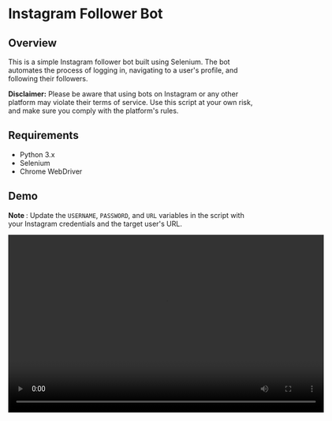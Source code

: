 # Instagram Follower Bot

## Overview

This is a simple Instagram follower bot built using Selenium. The bot automates the process of logging in, navigating to a user's profile, and following their followers.

**Disclaimer:** Please be aware that using bots on Instagram or any other platform may violate their terms of service. Use this script at your own risk, and make sure you comply with the platform's rules.

## Requirements

- Python 3.x
- Selenium
- Chrome WebDriver

## Demo

<b> Note </b> : Update the `USERNAME`, `PASSWORD`, and `URL` variables in the script with your Instagram credentials and the target user's URL.

<video width="640" height="360" controls>
    <source src="your-video-file.mp4" type="video/mp4">
</video>

